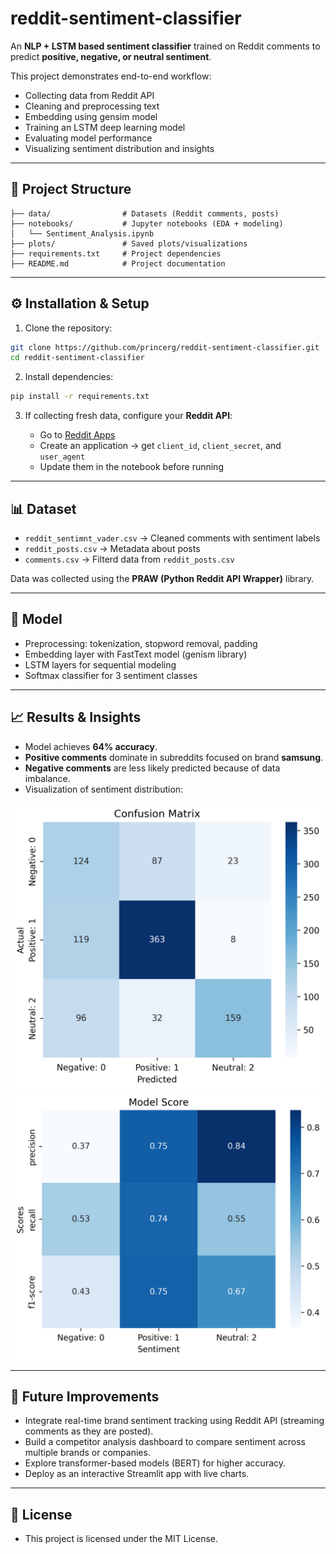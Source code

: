 # reddit-sentiment-classifier
An **NLP + LSTM based sentiment classifier** trained on Reddit comments to predict **positive, negative, or neutral sentiment**.

This project demonstrates end-to-end workflow:

* Collecting data from Reddit API
* Cleaning and preprocessing text
* Embedding using gensim model
* Training an LSTM deep learning model
* Evaluating model performance
* Visualizing sentiment distribution and insights

---

## 📂 Project Structure

```
├── data/                # Datasets (Reddit comments, posts)
├── notebooks/           # Jupyter notebooks (EDA + modeling)
│   └── Sentiment_Analysis.ipynb
├── plots/               # Saved plots/visualizations
├── requirements.txt     # Project dependencies
├── README.md            # Project documentation
```

---

## ⚙️ Installation & Setup

1. Clone the repository:

```bash
git clone https://github.com/princerg/reddit-sentiment-classifier.git
cd reddit-sentiment-classifier
```

2. Install dependencies:

```bash
pip install -r requirements.txt
```

3. If collecting fresh data, configure your **Reddit API**:

   * Go to [Reddit Apps](https://www.reddit.com/prefs/apps)
   * Create an application → get `client_id`, `client_secret`, and `user_agent`
   * Update them in the notebook before running

---

## 📊 Dataset

* `reddit_sentimnt_vader.csv` → Cleaned comments with sentiment labels
* `reddit_posts.csv` → Metadata about posts
* `comments.csv` → Filterd data from `reddit_posts.csv`

Data was collected using the **PRAW (Python Reddit API Wrapper)** library.

---

## 🧠 Model

* Preprocessing: tokenization, stopword removal, padding
* Embedding layer with FastText model (genism library)
* LSTM layers for sequential modeling
* Softmax classifier for 3 sentiment classes

---

## 📈 Results & Insights

* Model achieves **64% accuracy**.
* **Positive comments** dominate in subreddits focused on brand **samsung**.
* **Negative comments** are less likely predicted because of data imbalance.
* Visualization of sentiment distribution:

![Confusion Matrix](plots/confusion_matrix.png)
![Model Score](plots/model_score.png)

---

## 🚀 Future Improvements

* Integrate real-time brand sentiment tracking using Reddit API (streaming comments as they are posted).
* Build a competitor analysis dashboard to compare sentiment across multiple brands or companies.
* Explore transformer-based models (BERT) for higher accuracy.
* Deploy as an interactive Streamlit app with live charts.

---

## 📝 License

- This project is licensed under the MIT License.

